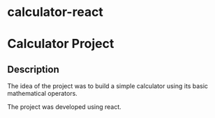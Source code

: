 # calculator-react
#  Calculator Project

## Description

The idea of the project was to build a simple calculator using its basic mathematical operators.

The project was developed using react.

